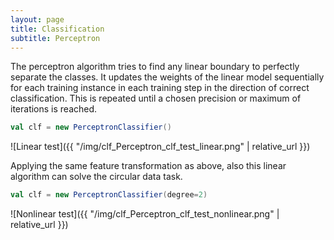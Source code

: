 ```yaml
---
layout: page
title: Classification
subtitle: Perceptron
---
```


The perceptron algorithm tries to find any linear boundary to perfectly separate the classes. It updates the weights of the linear model sequentially for each training instance in each training step in the direction of correct classification. This is repeated until a chosen precision or maximum of iterations is reached.

```scala
val clf = new PerceptronClassifier()
```
![Linear test]({{ "/img/clf_Perceptron_clf_test_linear.png" | relative_url }})

Applying the same feature transformation as above, also this linear algorithm can solve the circular data task.

```scala
val clf = new PerceptronClassifier(degree=2)
```

![Nonlinear test]({{ "/img/clf_Perceptron_clf_test_nonlinear.png" | relative_url }})
